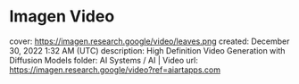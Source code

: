# Imagen Video

cover: https://imagen.research.google/video/leaves.png
created: December 30, 2022 1:32 AM (UTC)
description: High Definition Video Generation with Diffusion Models
folder: AI Systems / AI | Video
url: https://imagen.research.google/video?ref=aiartapps.com